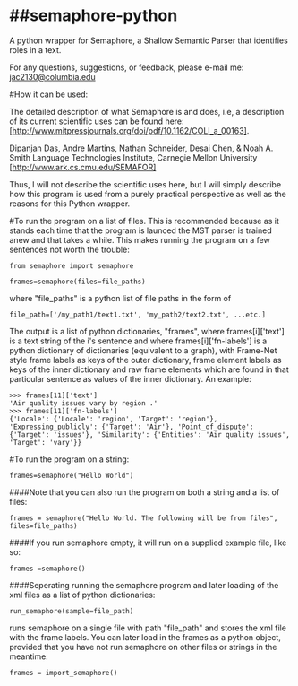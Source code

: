 ##semaphore-python
================

A python wrapper for Semaphore, a Shallow Semantic Parser that identifies roles in a text.

For any questions, suggestions, or feedback, please e-mail me: jac2130@columbia.edu

#How it can be used:

The detailed description of what Semaphore is and does, i.e, a description of its current scientific uses can be found here: [http://www.mitpressjournals.org/doi/pdf/10.1162/COLI_a_00163].

Dipanjan Das, Andre Martins, Nathan Schneider, Desai Chen, & Noah A. Smith Language Technologies Institute, Carnegie Mellon University [http://www.ark.cs.cmu.edu/SEMAFOR]

Thus, I will not describe the scientific uses here, but I will simply describe how this program is used from a purely practical perspective as well as the reasons for this Python wrapper.

#To run the program on a list of files.
This is recommended because as it stands each time that the program is launced the MST parser is trained anew and that takes a while. This makes running the program on a few sentences not worth the trouble:

    from semaphore import semaphore

    frames=semaphore(files=file_paths)

where "file_paths" is a python list of file paths in the form of

    file_path=['/my_path1/text1.txt', 'my_path2/text2.txt', ...etc.]

The output is a list of python dictionaries, "frames", where frames[i]['text'] is a text string of the i's sentence and where frames[i]['fn-labels'] is a python dictionary of dictionaries (equivalent to a graph), with Frame-Net style frame labels as keys of the outer dictionary, frame element labels as keys of the inner dictionary and raw frame elements which are found in that particular sentence as values of the inner dictionary. An example:

    >>> frames[11]['text']
    'Air quality issues vary by region .'
    >>> frames[11]['fn-labels']
    {'Locale': {'Locale': 'region', 'Target': 'region'},	'Expressing_publicly': {'Target': 'Air'}, 'Point_of_dispute': {'Target': 'issues'}, 'Similarity': {'Entities': 'Air quality issues', 'Target': 'vary'}}

#To run the program on a string:

	frames=semaphore("Hello World")

####Note that you can also run the program on both a string and a list of files:

    frames = semaphore("Hello World. The following will be from files", files=file_paths)

####If you run semaphore empty, it will run on a supplied example file, like so:

    frames =semaphore()

####Seperating running the semaphore program and later loading of the xml files as a list of python dictionaries:

    run_semaphore(sample=file_path)

runs semaphore on a single file with path "file_path" and stores the xml file with the frame labels. You can later load in the frames as a python object, provided that you have not run semaphore on other files or strings in the meantime:

    frames = import_semaphore()
